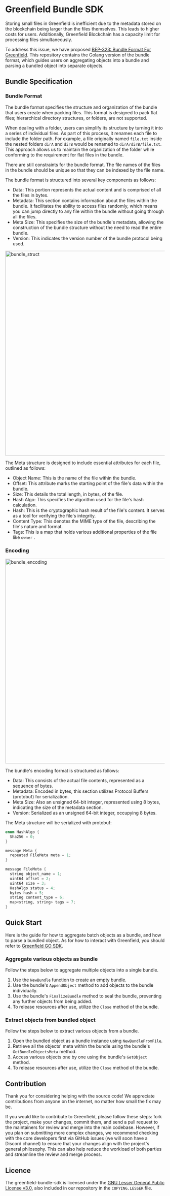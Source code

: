 # Greenfield Bundle SDK

Storing small files in Greenfield is inefficient due to the metadata stored on the blockchain being larger than the files
themselves. This leads to higher costs for users. Additionally, Greenfield Blockchain has a capacity limit for processing
files simultaneously.

To address this issue, we have proposed [BEP-323: Bundle Format For Greenfield](https://github.com/bnb-chain/BEPs/pull/323).
This repository contains the Golang version of the bundle format, which guides users on aggregating objects into a bundle
and parsing a bundled object into separate objects.

## Bundle Specification

### Bundle Format
The bundle format specifies the structure and organization of the bundle that users create when packing files.
This format is designed to pack flat files; hierarchical directory structures, or folders, are not supported.

When dealing with a folder, users can simplify its structure by turning it into a series of individual files.
As part of this process, it renames each file to include the folder path. For example, a file originally named
`file.txt` inside the nested folders `dirA` and `dirB` would be renamed to `dirA/dirB/file.txt`.
This approach allows us to maintain the organization of the folder while conforming to the requirement for flat files in the bundle.

There are still constraints for the bundle format. The file names of the files in the bundle should be unique so that
they can be indexed by the file name.

The bundle format is structured into several key components as follows:

*   Data: This portion represents the actual content and is comprised of all the files in bytes.
*   Metadata: This section contains information about the files within the bundle. It facilitates the ability to access files randomly, which means you can jump directly to any file within the bundle without going through all the files.
*   Meta Size: This specifies the size of the bundle's metadata, allowing the construction of the bundle structure without the need to read the entire bundle.
*   Version: This indicates the version number of the bundle protocol being used.

<img width="645" alt="bundle_struct" src="https://github.com/bnb-chain/BEPs/assets/5030187/0bd75d18-9d33-4469-beb4-2b0623a1d48d">

The Meta structure is designed to include essential attributes for each file, outlined as follows:

*   Object Name: This is the name of the file within the bundle.
*   Offset: This attribute marks the starting point of the file's data within the bundle.
*   Size: This details the total length, in bytes, of the file.
*   Hash Algo: This specifies the algorithm used for the file's hash calculation.
*   Hash: This is the cryptographic hash result of the file's content. It serves as a tool for verifying the file's integrity.
*   Content Type: This denotes the MIME type of the file, describing the file's nature and format.
*   Tags: This is a map that holds various additional properties of the file like `owner` .

### Encoding
<img width="645" alt="bundle_encoding" src="https://github.com/bnb-chain/BEPs/assets/5030187/54604c12-b2d7-4984-9e00-d848fe7b4686">

The bundle's encoding format is structured as follows:

*   Data: This consists of the actual file contents, represented as a sequence of bytes.
*   Metadata: Encoded in bytes, this section utilizes Protocol Buffers (protobuf) for serialization.
*   Meta Size: Also an unsigned 64-bit integer, represented using 8 bytes, indicating the size of the metadata section.
*   Version: Serialized as an unsigned 64-bit integer, occupying 8 bytes.

The Meta structure will be serialized with protobuf:

```java
enum HashAlgo {
  Sha256 = 0;
}

message Meta {
  repeated FileMeta meta = 1;
}

message FileMeta {
  string object_name = 1;
  uint64 offset = 2;
  uint64 size = 3;
  HashAlgo status = 4;
  bytes hash = 5;
  string content_type = 6;
  map<string, string> tags = 7;
}
```

## Quick Start

Here is the guide for how to aggregate batch objects as a bundle, and how to parse a bundled object. As for how to
interact with Greenfield, you should refer to [Greenfield GO SDK](https://github.com/bnb-chain/greenfield-go-sdk).

### Aggregate various objects as bundle
Follow the steps below to aggregate multiple objects into a single bundle.

1. Use the `NewBundle` function to create an empty bundle.
2. Use the bundle's `AppendObject` method to add objects to the bundle individually.
3. Use the bundle's `FinalizeBundle` method to seal the bundle, preventing any further objects from being added.
4. To release resources after use, utilize the `Close` method of the bundle.

### Extract objects from bundled object
Follow the steps below to extract various objects from a bundle.

1. Open the bundled object as a bundle instance using `NewBundleFromFile`.
2. Retrieve all the objects' meta within the bundle using the bundle's `GetBundleObjectsMeta` method.
3. Access various objects one by one using the bundle's `GetObject` method.
4. To release resources after use, utilize the `Close` method of the bundle.

## Contribution
Thank you for considering helping with the source code! We appreciate contributions from anyone on the internet, no
matter how small the fix may be.

If you would like to contribute to Greenfield, please follow these steps: fork the project, make your changes, commit them,
and send a pull request to the maintainers for review and merge into the main codebase. However, if you plan on submitting
more complex changes, we recommend checking with the core developers first via GitHub issues (we will soon have a Discord channel)
to ensure that your changes align with the project's general philosophy. This can also help reduce the workload of both
parties and streamline the review and merge process.

## Licence

The greenfield-bundle-sdk is licensed under the
[GNU Lesser General Public License v3.0](https://www.gnu.org/licenses/lgpl-3.0.en.html),
also included in our repository in the `COPYING.LESSER` file.